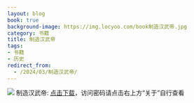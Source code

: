 ```yaml
---
layout: blog
book: true
background-image: https://img.locyoo.com/book制造汉武帝.jpg
category: 书籍
title: 制造汉武帝
tags:
- 书籍
- 历史
redirect_from:
  - /2024/03/制造汉武帝/
---
```

![](https://img.locyoo.com/book制造汉武帝.jpg)
制造汉武帝: <a name = "ref1" href="https://url18.ctfile.com/f/50983618-1350065801-a8e714?p=3619">点击下载</a>，访问密码请点击右上方“关于”自行查看